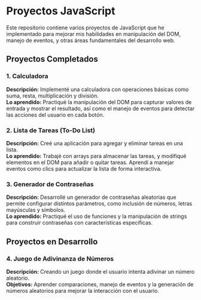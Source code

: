 # Proyectos JavaScript

Este repositorio contiene varios proyectos de JavaScript que he implementado para mejorar mis habilidades en manipulación del DOM, manejo de eventos, y otras áreas fundamentales del desarrollo web.

## Proyectos Completados

### 1. Calculadora
**Descripción:** Implementé una calculadora con operaciones básicas como suma, resta, multiplicación y división.  
**Lo aprendido:** Practiqué la manipulación del DOM para capturar valores de entrada y mostrar el resultado, así como el manejo de eventos para detectar las acciones del usuario en cada botón.

### 2. Lista de Tareas (To-Do List)
**Descripción:** Creé una aplicación para agregar y eliminar tareas en una lista.  
**Lo aprendido:** Trabajé con arrays para almacenar las tareas, y modifiqué elementos en el DOM para añadir o quitar tareas. Aprendí a manejar eventos como clics para actualizar la lista de forma interactiva.

### 3. Generador de Contraseñas
**Descripción:** Desarrollé un generador de contraseñas aleatorias que permite configurar distintos parámetros, como inclusión de números, letras mayúsculas y símbolos.  
**Lo aprendido:** Practiqué el uso de funciones y la manipulación de strings para construir contraseñas con características específicas.

## Proyectos en Desarrollo

### 4. Juego de Adivinanza de Números
**Descripción:** Creando un juego donde el usuario intenta adivinar un número aleatorio.  
**Objetivos:** Aprender comparaciones, manejo de eventos y la generación de números aleatorios para mejorar la interacción con el usuario.


